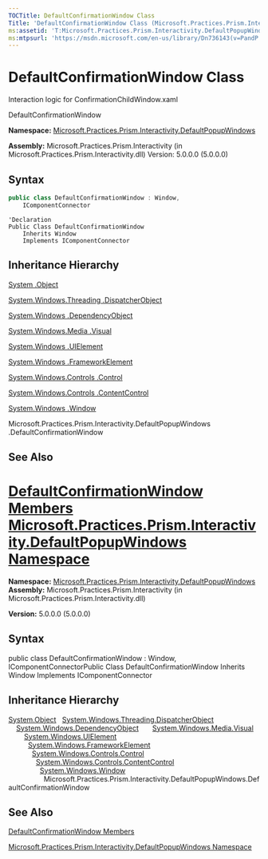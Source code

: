 ```yaml
---
TOCTitle: DefaultConfirmationWindow Class
Title: 'DefaultConfirmationWindow Class (Microsoft.Practices.Prism.Interactivity.DefaultPopupWindows)'
ms:assetid: 'T:Microsoft.Practices.Prism.Interactivity.DefaultPopupWindows.DefaultConfirmationWindow'
ms:mtpsurl: 'https://msdn.microsoft.com/en-us/library/Dn736143(v=PandP.50)'
---
```


# DefaultConfirmationWindow Class

Interaction logic for ConfirmationChildWindow.xaml

DefaultConfirmationWindow


**Namespace:** [Microsoft.Practices.Prism.Interactivity.DefaultPopupWindows](https://msdn.microsoft.com/en-us/library/microsoft.practices.prism.interactivity.defaultpopupwindows(v=pandp.50))

**Assembly:** Microsoft.Practices.Prism.Interactivity (in Microsoft.Practices.Prism.Interactivity.dll) Version: 5.0.0.0 (5.0.0.0)

## Syntax

```C#
public class DefaultConfirmationWindow : Window,
	IComponentConnector
```

```VB
'Declaration
Public Class DefaultConfirmationWindow
	Inherits Window
	Implements IComponentConnector
```

## Inheritance Hierarchy

[System .Object](http://msdn2.microsoft.com/en-us/library/e5kfa45b)

[System.Windows.Threading .DispatcherObject](http://msdn2.microsoft.com/en-us/library/ms615925)
  
[System.Windows .DependencyObject](http://msdn2.microsoft.com/en-us/library/ms589309)
    
[System.Windows.Media .Visual](http://msdn2.microsoft.com/en-us/library/ms635637)
      
[System.Windows .UIElement](http://msdn2.microsoft.com/en-us/library/ms590078)
        
[System.Windows .FrameworkElement](http://msdn2.microsoft.com/en-us/library/ms602714)
          
[System.Windows.Controls .Control](http://msdn2.microsoft.com/en-us/library/ms609826)
            
[System.Windows.Controls .ContentControl](http://msdn2.microsoft.com/en-us/library/ms609797)
              
[System.Windows .Window](http://msdn2.microsoft.com/en-us/library/ms590112)
                
Microsoft.Practices.Prism.Interactivity.DefaultPopupWindows .DefaultConfirmationWindow

## See Also

[DefaultConfirmationWindow Members](https://msdn.microsoft.com/en-us/library/microsoft.practices.prism.interactivity.defaultpopupwindows.defaultconfirmationwindow_members(v=pandp.50))
[Microsoft.Practices.Prism.Interactivity.DefaultPopupWindows Namespace](https://msdn.microsoft.com/en-us/library/microsoft.practices.prism.interactivity.defaultpopupwindows(v=pandp.50))
=======
**Namespace:** [Microsoft.Practices.Prism.Interactivity.DefaultPopupWindows](https://msdn.microsoft.com/library/microsoft.practices.prism.interactivity.defaultpopupwindows)
**Assembly:** Microsoft.Practices.Prism.Interactivity (in Microsoft.Practices.Prism.Interactivity.dll)

**Version:** 5.0.0.0 (5.0.0.0)

## Syntax


public class DefaultConfirmationWindow : Window, IComponentConnectorPublic Class DefaultConfirmationWindow Inherits Window Implements IComponentConnector

Inheritance Hierarchy
---------------------

<span id="familyToggle"></span>[System.Object](http://msdn.microsoft.com/en-us/library/e5kfa45b)
  [System.Windows.Threading.DispatcherObject](http://msdn.microsoft.com/en-us/library/ms615925)
    [System.Windows.DependencyObject](http://msdn.microsoft.com/en-us/library/ms589309)
      [System.Windows.Media.Visual](http://msdn.microsoft.com/en-us/library/ms635637)
        [System.Windows.UIElement](http://msdn.microsoft.com/en-us/library/ms590078)
          [System.Windows.FrameworkElement](http://msdn.microsoft.com/en-us/library/ms602714)
            [System.Windows.Controls.Control](http://msdn.microsoft.com/en-us/library/ms609826)
              [System.Windows.Controls.ContentControl](http://msdn.microsoft.com/en-us/library/ms609797)
                [System.Windows.Window](http://msdn.microsoft.com/en-us/library/ms590112)
                  Microsoft.Practices.Prism.Interactivity.DefaultPopupWindows.DefaultConfirmationWindow

See Also
--------


[DefaultConfirmationWindow Members](https://msdn.microsoft.com/allmembers.t:microsoft.practices.prism.interactivity.defaultpopupwindows.defaultconfirmationwindow)

[Microsoft.Practices.Prism.Interactivity.DefaultPopupWindows Namespace](https://msdn.microsoft.com/library/microsoft.practices.prism.interactivity.defaultpopupwindows)

